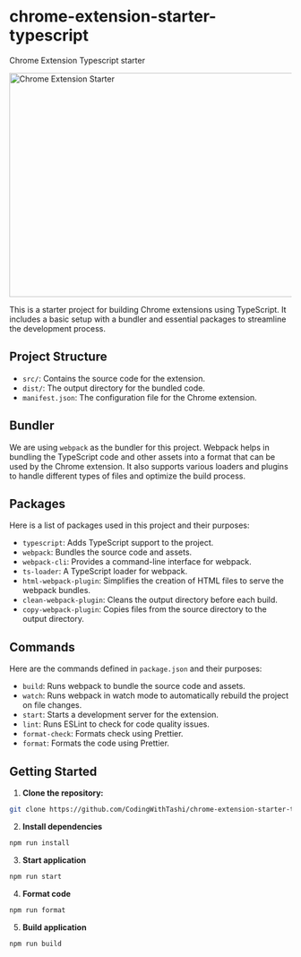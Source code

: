 # chrome-extension-starter-typescript

Chrome Extension Typescript starter

<!-- add image here -->
<img src="" alt="Chrome Extension Starter" width="600" height="400">


This is a starter project for building Chrome extensions using TypeScript. It includes a basic setup with a bundler and essential packages to streamline the development process.

## Project Structure

- `src/`: Contains the source code for the extension.
- `dist/`: The output directory for the bundled code.
- `manifest.json`: The configuration file for the Chrome extension.

## Bundler

We are using `webpack` as the bundler for this project. Webpack helps in bundling the TypeScript code and other assets into a format that can be used by the Chrome extension. It also supports various loaders and plugins to handle different types of files and optimize the build process.

## Packages

Here is a list of packages used in this project and their purposes:

- `typescript`: Adds TypeScript support to the project.
- `webpack`: Bundles the source code and assets.
- `webpack-cli`: Provides a command-line interface for webpack.
- `ts-loader`: A TypeScript loader for webpack.
- `html-webpack-plugin`: Simplifies the creation of HTML files to serve the webpack bundles.
- `clean-webpack-plugin`: Cleans the output directory before each build.
- `copy-webpack-plugin`: Copies files from the source directory to the output directory.

## Commands

Here are the commands defined in `package.json` and their purposes:

- `build`: Runs webpack to bundle the source code and assets.
- `watch`: Runs webpack in watch mode to automatically rebuild the project on file changes.
- `start`: Starts a development server for the extension.
- `lint`: Runs ESLint to check for code quality issues.
- `format-check`: Formats check using Prettier.
- `format`: Formats the code using Prettier.

## Getting Started

1. **Clone the repository:**

```sh
git clone https://github.com/CodingWithTashi/chrome-extension-starter-typescript.git
   ```
2. **Install dependencies**
```sh
npm run install
   ```
3. **Start application**
```sh
npm run start
   ```
4. **Format code**
```sh
npm run format
   ```   
5. **Build application**
```sh
npm run build
   ```
   
   


   
